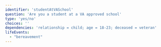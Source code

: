 ```yaml
---
identifier: 'studentAtVASchool'
question: 'Are you a student at a VA approved school'
type: 'yes/no'
choices: ''
dependencies: 'relationship = child; age = 18-23; deceased = veteran'
lifeEvents: 
  - "bereavement"
---
```


